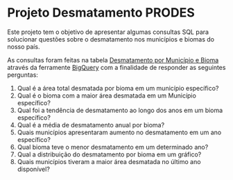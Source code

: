 # Projeto Desmatamento PRODES

Este projeto tem o objetivo de apresentar algumas consultas SQL para solucionar questões sobre o desmatamento nos municípios e biomas do nosso país.

As consultas foram feitas na tabela [Desmatamento por Município e Bioma](https://basedosdados.org/dataset/e5c87240-ecce-4856-97c5-e6b84984bf42?table=d7a76d45-c363-4494-826d-1580e997ebf0) através da ferramente [BigQuery](https://console.cloud.google.com/bigquery?ws=!1m5!1m4!4m3!1sbasedosdados!2sbr_inpe_prodes!3smunicipio_bioma) com a finalidade de responder as seguintes perguntas:

1. Qual é a área total desmatada por bioma em um município específico?
2. Qual é o bioma com a maior área desmatada em um Município específico?
3. Qual foi a tendência de desmatamento ao longo dos anos em um bioma específico?
4. Qual é a média de desmatamento anual por bioma?
5. Quais municípios apresentaram aumento no desmatamento em um ano específico?
6. Qual bioma teve o menor desmatamento em um determinado ano?
7. Qual a distribuição do desmatamento por bioma em um gráfico?
8. Quais municípios tiveram a maior área desmatada no último ano disponível?
